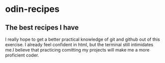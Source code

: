 # odin-recipes
## The best recipes I have
I really hope to get a better practical knowledge of git and github out of this exercise. I already feel confident in html, but the terminal still intimidates me.I believe that practicing comitting my projects will make me a more proficient coder.
